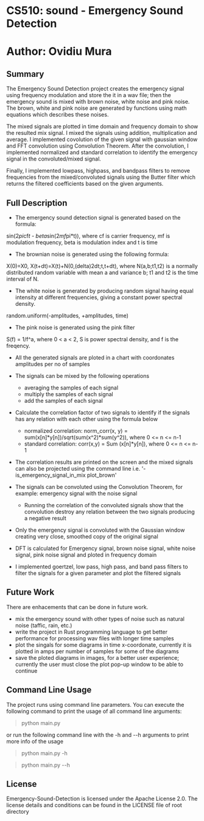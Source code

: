 # CS510: sound - Emergency Sound Detection

# Author: Ovidiu Mura

## Summary
The Emergency Sound Detection project creates the emergency signal using frequency modulation and store the it in a wav file; then the emergency sound is mixed with brown noise, white noise and pink noise. The brown, white and pink noise are generated by functions using math equations which describes these noises.

The mixed signals are plotted in time domain and frequency domain to show the resulted mix signal. I mixed the signals using addition, multiplication and average. I implemented covolution of the given signal with gaussian window and FFT convolution using Convolution Theorem. After the convolution, I implemented normalized and standard correlation to identify the emergency signal in the convoluted/mixed signal. 

Finally, I implemented lowpass, highpass, and bandpass filters to remove frequencies from the mixed/convoluted signals using the Butter filter which returns the filtered coefficients based on the given arguments.


## Full Description

- The emergency sound detection signal is generated based on the formula:

sin(2*pi*cf*t - beta*sin(2*mf*pi*t)), where cf is carrier frequency, mf is modulation frequency, beta is modulation index and t is time

- The brownian noise is generated using the following formula:

X(0)=X0, X(t+dt)=X(t)+N(0,(delta)2dt;t,t+dt), where N(a,b;t1,t2) is a normally distributed random variable with mean a and variance b; t1 and t2 is the time interval of N.

- The white noise is generated by producing random signal having equal intensity at different frequencies, giving a constant power spectral density.

random.uniform(-amplitudes, +amplitudes, time)

- The pink noise is generated using the pink filter 

S(f) = 1/f^a, where 0 < a < 2, S is power spectral density, and f is the freqency.

- All the generated signals are ploted in a chart with coordonates amplitudes per no of samples

- The signals can be mixed by the following operations
    - averaging the samples of each signal
    - multiply the samples of each signal
    - add the samples of each signal

- Calculate the correlation factor of two signals to identify if the signals has any relation with each other using the formula below
    - normalized correlation: norm_corr(x, y) = sum(x[n]*y[n])/sqrt(sum(x^2)*sum(y^2)), where 0 <= n <= n-1
    - standard correlation: corr(x,y) = Sum (x[n]*y[n]), where 0 <= n <= n-1
- The correlation results are printed on the screen and the mixed signals can also be projected using the command line i.e. '-is_emergency_signal_in_mix plot_brown'

- The signals can be convoluted using the Convolution Theorem, for example: emergency signal with the noise signal
    - Running the correlation of the convoluted signals show that the convolution destroy any relation between the two signals producing a negative result

- Only the emergency signal is convoluted with the Gaussian window creating very close, smoothed copy of the original signal

- DFT is calculated for Emergency signal, brown noise signal, white noise signal, pink noise signal and ploted in frequency domain

- I implemented goertzel, low pass, high pass, and band pass filters to filter the signals for a given parameter and plot the filtered signals


## Future Work
There are enhacements that can be done in future work.
- mix the emergency sound with other types of noise such as natural noise (taffic, rain, etc.)
- write the project in Rust programming language to get better performance for processing wav files with longer time samples
- plot the singals for some diagrams in time x-coordonate, currently it is plotted in amps per number of samples for some of the diagrams
- save the ploted diagrams in images, for a better user experience; currently the user must close the plot pop-up window to be able to continue


## Command Line Usage

The project runs using command line parameters. You can execute the following command to print the usage of all command line arguments:

>python main.py

or run the following command line with the -h and --h arguments to print more info of the usage

>python main.py -h

>python main.py --h



## License
Emergency-Sound-Detection is licensed under the Apache License 2.0. The license details and conditions can be found in the LICENSE file of root directory

